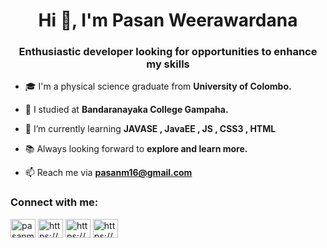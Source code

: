 <h1 align="center">Hi 👋, I'm Pasan Weerawardana</h1>
<h3 align="center">Enthusiastic developer looking for opportunities to enhance my skills</h3>

- 🎓 I'm a physical science graduate from **University of Colombo.** 

- 🏫 I studied at **Bandaranayaka College Gampaha.**

- 🌱 I’m currently learning **JAVASE , JavaEE , JS , CSS3 , HTML**

- 📚 Always looking forward to **explore and learn more.**

- 📫 Reach me via **pasanm16@gmail.com**

<h3 align="left">Connect with me:</h3>
<p align="left">
<a href="https://twitter.com/MadushPasan" target="blank"><img align="center" src="https://raw.githubusercontent.com/rahuldkjain/github-profile-readme-generator/master/src/images/icons/Social/twitter.svg" alt="pasanmadushanka" height="30" width="40" /></a>
<a href="https://www.linkedin.com/in/pasan-weerawardana-3a4301173/" target="blank"><img align="center" src="https://raw.githubusercontent.com/rahuldkjain/github-profile-readme-generator/master/src/images/icons/Social/linked-in-alt.svg" alt="https://www.linkedin.com/in/pasan-weerawardana-3a4301173/" height="30" width="40" /></a>
<a href="https://https://stackoverflow.com/users/20100756/pasan-weerawardana" target="blank"><img align="center" src="https://raw.githubusercontent.com/rahuldkjain/github-profile-readme-generator/master/src/images/icons/Social/stack-overflow.svg" alt="https://https://stackoverflow.com/users/20100756/pasan-weerawardana" height="30" width="40" /></a>
<a href="https://www.hackerrank.com/pasanm16" target="blank"><img align="center" src="https://raw.githubusercontent.com/rahuldkjain/github-profile-readme-generator/master/src/images/icons/Social/hackerrank.svg" alt="https://www.hackerrank.com/pasanm16" height="30" width="40" /></a>
</p>
